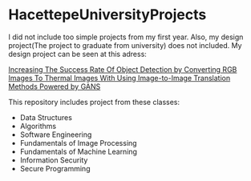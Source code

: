 # HacettepeUniversityProjects
I did not include too simple projects from my first year. Also, my design project(The project to graduate from university) does not included. My design project can be seen at this adress:

[Increasing The Success Rate Of Object Detection by Converting RGB Images To Thermal Images With Using Image-to-Image Translation Methods Powered by GANS](https://b21827943.github.io)


This repository includes project from these classes:
- Data Structures
- Algorithms
- Software Engineering
- Fundamentals of Image Processing
- Fundamentals of Machine Learning
- Information Security
- Secure Programming 
